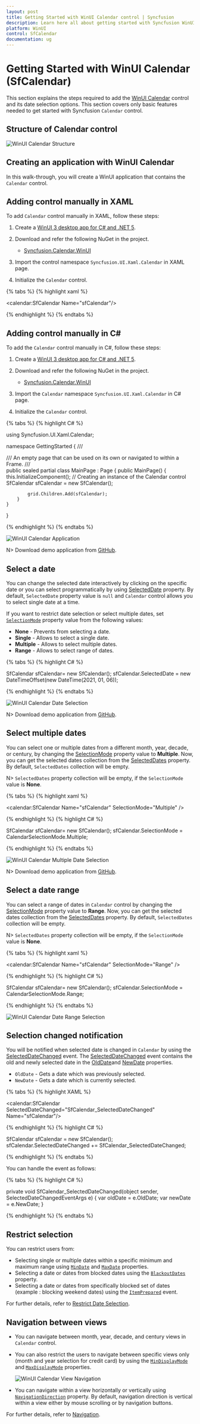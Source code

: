 ```yaml
---
layout: post
title: Getting Started with WinUI Calendar control | Syncfusion
description: Learn here all about getting started with Syncfusion WinUI Calendar (SfCalendar) control, its elements, and more.
platform: WinUI
control: SfCalendar
documentation: ug
---
```


# Getting Started with WinUI Calendar (SfCalendar)

This section explains the steps required to add the [WinUI Calendar](https://www.syncfusion.com/winui-controls/calendar) control and its date selection options. This section covers only basic features needed to get started with Syncfusion `Calendar` control.

## Structure of Calendar control

![WinUI Calendar Structure](Getting-Started_images/winui-calendar-structure.png)

## Creating an application with WinUI Calendar

In this walk-through, you will create a WinUI application that contains the `Calendar` control.

## Adding control manually in XAML

To add `Calendar` control manually in XAML, follow these steps:

1. Create a [WinUI 3 desktop app for C# and .NET 5](https://docs.microsoft.com/en-us/windows/apps/winui/winui3/get-started-winui3-for-desktop).
2. Download and refer the following NuGet in the project.

    * [Syncfusion.Calendar.WinUI](https://www.nuget.org/packages/Syncfusion.Calendar.WinUI)

3. Import the control namespace `Syncfusion.UI.Xaml.Calendar` in XAML page.
4. Initialize the `Calendar` control.

{% tabs %}
{% highlight xaml %}

<Page
    x:Class="GettingStarted.MainPage"
    xmlns="http://schemas.microsoft.com/winfx/2006/xaml/presentation"
    xmlns:x="http://schemas.microsoft.com/winfx/2006/xaml"
    xmlns:local="using:GettingStarted"
    xmlns:d="http://schemas.microsoft.com/expression/blend/2008"
    xmlns:mc="http://schemas.openxmlformats.org/markup-compatibility/2006"
    xmlns:calendar="using:Syncfusion.UI.Xaml.Calendar"
    mc:Ignorable="d"
    Background="{ThemeResource ApplicationPageBackgroundThemeBrush}">
    <Grid Name="grid">
        <!--Adding Calendar control -->
        <calendar:SfCalendar Name="sfCalendar"/>
    </Grid>
</Page>

{% endhighlight %}
{% endtabs %}

## Adding control manually in C#

To add the `Calendar` control manually in C#, follow these steps:

1. Create a [WinUI 3 desktop app for C# and .NET 5](https://docs.microsoft.com/en-us/windows/apps/winui/winui3/get-started-winui3-for-desktop).
2. Download and refer the following NuGet in the project.

    * [Syncfusion.Calendar.WinUI](https://www.nuget.org/packages/Syncfusion.Calendar.WinUI)

3. Import the `Calendar` namespace `Syncfusion.UI.Xaml.Calendar` in C# page.
4. Initialize the `Calendar` control.

{% tabs %}
{% highlight C# %}

using Syncfusion.UI.Xaml.Calendar;

namespace GettingStarted
{
    /// <summary>
    /// An empty page that can be used on its own or navigated to within a Frame.
    /// </summary>
    public sealed partial class MainPage : Page
    {
        public MainPage()
        {
            this.InitializeComponent();
            // Creating an instance of the Calendar control
            SfCalendar sfCalendar = new SfCalendar();

            grid.Children.Add(sfCalendar);
        }
    }
}

{% endhighlight %}
{% endtabs %}

![WinUI Calendar Application](Getting-Started_images/winui-calendar-application.png)

N> Download demo application from [GitHub](https://github.com/SyncfusionExamples/syncfusion-winui-tools-calendar-examples/tree/main/Samples/GettingStarted).

## Select a date

You can change the selected date interactively by clicking on the specific date or you can select programmatically by using [SelectedDate](https://help.syncfusion.com/cr/winui/Syncfusion.UI.Xaml.Calendar.SfCalendar.html#Syncfusion_UI_Xaml_Calendar_SfCalendar_SelectedDate) property. By default, `SelectedDate` property value is `null` and  `Calendar` control allows you to select single date at a time. 

If you want to restrict date selection or select multiple dates, set [`SelectionMode`](https://help.syncfusion.com/cr/winui/Syncfusion.UI.Xaml.Calendar.SfCalendar.html#Syncfusion_UI_Xaml_Calendar_SfCalendar_SelectionMode) property value from the following values:

* **None** - Prevents from selecting a date.
* **Single** - Allows to select a single date.
* **Multiple** - Allows to select multiple dates.
* **Range** -  Allows to select range of dates.

{% tabs %}
{% highlight C# %}

SfCalendar sfCalendar= new SfCalendar();
sfCalendar.SelectedDate = new DateTimeOffset(new DateTime(2021, 01, 06));

{% endhighlight %}
{% endtabs %}

![WinUI Calendar Date Selection](Getting-Started_images/winui-calendar-date-selection.png)

N> Download demo application from [GitHub](https://github.com/SyncfusionExamples/syncfusion-winui-tools-calendar-examples/blob/main/Samples/Restriction).

## Select multiple dates

You can select one or multiple dates from a different month, year, decade, or century, by changing the [SelectionMode](https://help.syncfusion.com/cr/winui/Syncfusion.UI.Xaml.Calendar.SfCalendar.html#Syncfusion_UI_Xaml_Calendar_SfCalendar_SelectionMode) property value to **Multiple**. Now, you can get the selected dates collection from the [SelectedDates](https://help.syncfusion.com/cr/winui/Syncfusion.UI.Xaml.Calendar.SfCalendar.html#Syncfusion_UI_Xaml_Calendar_SfCalendar_SelectedDates) property. By default, `SelectedDates` collection will be empty.

N> `SelectedDates` property collection will be empty, if the `SelectionMode` value is **None**. 

{% tabs %}
{% highlight xaml %}

<calendar:SfCalendar Name="sfCalendar" 
                     SelectionMode="Multiple" />

{% endhighlight %}
{% highlight C# %}

SfCalendar sfCalendar= new SfCalendar();
sfCalendar.SelectionMode = CalendarSelectionMode.Multiple;

{% endhighlight %}
{% endtabs %}

![WinUI Calendar Multiple Date Selection](Getting-Started_images/winui-calendar-multiple-date-selection.png)

N> Download demo application from [GitHub](https://github.com/SyncfusionExamples/syncfusion-winui-tools-calendar-examples/blob/main/Samples/Selection).

## Select a date range

You can select a range of dates in `Calendar` control by changing the [SelectionMode](https://help.syncfusion.com/cr/winui/Syncfusion.UI.Xaml.Calendar.SfCalendar.html#Syncfusion_UI_Xaml_Calendar_SfCalendar_SelectionMode) property value to **Range**. Now, you can get the selected dates collection from the [SelectedDates](https://help.syncfusion.com/cr/winui/Syncfusion.UI.Xaml.Calendar.SfCalendar.html#Syncfusion_UI_Xaml_Calendar_SfCalendar_SelectedDates) property. By default, `SelectedDates` collection will be empty.

N> `SelectedDates` property collection will be empty, if the `SelectionMode` value is  **None**. 

{% tabs %}
{% highlight xaml %}

<calendar:SfCalendar Name="sfCalendar" 
                     SelectionMode="Range" />

{% endhighlight %}
{% highlight C# %}

SfCalendar sfCalendar= new SfCalendar();
sfCalendar.SelectionMode = CalendarSelectionMode.Range;

{% endhighlight %}
{% endtabs %}

![WinUI Calendar Date Range Selection](Getting-Started_images/winui-calendar-date-range-selection.png)

## Selection changed notification

You will be notified when selected date is changed in `Calendar` by using the [SelectedDateChanged](https://help.syncfusion.com/cr/winui/Syncfusion.UI.Xaml.Calendar.SfCalendar.html#Syncfusion_UI_Xaml_Calendar_SfCalendar_SelectedDateChanged) event. The [SelectedDateChanged](https://help.syncfusion.com/cr/winui/Syncfusion.UI.Xaml.Calendar.SelectedDateChangedEventArgs.html) event contains the old and newly selected date in the [OldDate](https://help.syncfusion.com/cr/winui/Syncfusion.UI.Xaml.Calendar.SelectedDateChangedEventArgs.html#Syncfusion_UI_Xaml_Calendar_SelectedDateChangedEventArgs_OldDate)and [NewDate](https://help.syncfusion.com/cr/winui/Syncfusion.UI.Xaml.Calendar.SelectedDateChangedEventArgs.html#Syncfusion_UI_Xaml_Calendar_SelectedDateChangedEventArgs_NewDate) properties.

* `OldDate` - Gets a date which was previously selected.
* `NewDate` - Gets a date which is currently selected.

{% tabs %}
{% highlight XAML %}

<calendar:SfCalendar SelectedDateChanged="SfCalendar_SelectedDateChanged" 
                     Name="sfCalendar"/>

{% endhighlight %}
{% highlight C# %}

SfCalendar sfCalendar = new SfCalendar();
sfCalendar.SelectedDateChanged += SfCalendar_SelectedDateChanged;

{% endhighlight %}
{% endtabs %}

You can handle the event as follows:

{% tabs %}
{% highlight C# %}

private void SfCalendar_SelectedDateChanged(object sender, SelectedDateChangedEventArgs e)
{
    var oldDate = e.OldDate;
    var newDate = e.NewDate;
}

{% endhighlight %}
{% endtabs %}

## Restrict selection

You can restrict users from:
* Selecting single or multiple dates within a specific minimum and maximum range using [`MinDate`](https://help.syncfusion.com/cr/winui/Syncfusion.UI.Xaml.Calendar.SfCalendar.html#Syncfusion_UI_Xaml_Calendar_SfCalendar_MinDate) and [`MaxDate`](https://help.syncfusion.com/cr/winui/Syncfusion.UI.Xaml.Calendar.SfCalendar.html#Syncfusion_UI_Xaml_Calendar_SfCalendar_MaxDate) properties.
* Selecting a date or dates from blocked dates using the [`BlackoutDates`](https://help.syncfusion.com/cr/winui/Syncfusion.UI.Xaml.Calendar.SfCalendar.html#Syncfusion_UI_Xaml_Calendar_SfCalendar_BlackoutDates) property.
* Selecting a date or dates from specifically blocked set of dates (example : blocking weekend dates) using the [`ItemPrepared`](https://help.syncfusion.com/cr/winui/Syncfusion.UI.Xaml.Calendar.SfCalendar.html#Syncfusion_UI_Xaml_Calendar_SfCalendar_ItemPrepared) event. 

For further details, refer to [Restrict Date Selection](restrict-date-selection).

## Navigation between views

* You can navigate between month, year, decade, and century views in `Calendar` control.
* You can also restrict the users to navigate between specific views only (month and year selection for credit card) by using the [`MinDisplayMode`](https://help.syncfusion.com/cr/winui/Syncfusion.UI.Xaml.Calendar.SfCalendar.html#Syncfusion_UI_Xaml_Calendar_SfCalendar_MinDisplayMode) and [`MaxDisplayMode`](https://help.syncfusion.com/cr/winui/Syncfusion.UI.Xaml.Calendar.SfCalendar.html#Syncfusion_UI_Xaml_Calendar_SfCalendar_MaxDisplayMode) properties.

    ![WinUI Calendar View Navigation](Getting-Started_images/winui-calendar-view-navigation.gif)

* You can navigate within a view horizontally or vertically using [`NavigationDirection`](https://help.syncfusion.com/cr/winui/Syncfusion.UI.Xaml.Calendar.SfCalendar.html#Syncfusion_UI_Xaml_Calendar_SfCalendar_NavigationDirection) property. By default, navigation direction is vertical within a view either by mouse scrolling or by navigation buttons. 

For further details, refer to [Navigation](navigation).